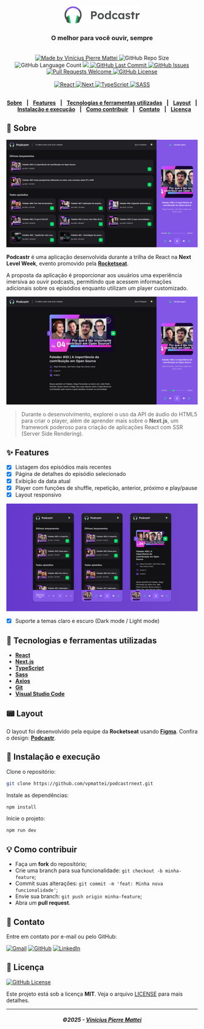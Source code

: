 
<div align="center">
   <img alt="podcastr" src=".github/podcastr.svg" width="40%"/>
   <h3>O melhor para você ouvir, sempre</h3>
</div>
<br/>
<div align="center">
   <a href="https://github.com/vpmattei">
      <img alt="Made by Vinícius Pierre Mattei" src="https://img.shields.io/badge/made%20by-vpmattei-yellow">
   </a>

   <img alt="GitHub Repo Size" src="https://img.shields.io/github/repo-size/vpmattei/podcastrnext">

   <img alt="GitHub Language Count" src="https://img.shields.io/github/languages/count/vpmattei/podcastrnext">

   <a aria-label="React Version" href="https://github.com/facebook/react/blob/master/CHANGELOG.md#1702-march-22-2021">
      <img src="https://img.shields.io/badge/react-17.0.2-informational?logo=react"></img>
   </a>

   <a href="https://github.com/vpmattei/podcastrnext/commits/main">
      <img alt="GitHub Last Commit" src="https://img.shields.io/github/last-commit/vpmattei/podcastrnext">
   </a>

   <a href="https://github.com/vpmattei/podcastrnext/issues">
      <img alt="GitHub Issues" src="https://img.shields.io/github/issues/vpmattei/podcastrnext">
   </a>

   <a href="https://github.com/vpmattei/podcastrnext/pulls">
      <img alt="Pull Requests Welcome" src="https://img.shields.io/badge/PRs-welcome-brightgreen.svg?style=flat-square">
   </a>

   <a href="https://github.com/vpmattei/podcastrnext/blob/main/LICENSE.md">
      <img alt="GitHub License" src="https://img.shields.io/github/license/vpmattei/podcastrnext">
   </a>
   </br>
   </br>
   <a href="#-tecnologias-utilizadas">
      <img alt="React" src="https://img.shields.io/badge/react%20-%2320232a.svg?&style=for-the-badge&logo=react&logoColor=%2361DAFB">
      <img alt="Next" src="https://img.shields.io/badge/next%20js%20-%23000000.svg?&style=for-the-badge&logo=next.js&logoColor=white">
      <img alt="TypeScript" src="https://img.shields.io/badge/typescript%20-%23007ACC.svg?&style=for-the-badge&logo=typescript&logoColor=white">
      <img alt="SASS" src="https://img.shields.io/badge/SASS%20-hotpink.svg?&style=for-the-badge&logo=SASS&logoColor=white"/>
   </a>
</div>

</br>
<div align="center">

[**Sobre**](#-sobre) &nbsp;&nbsp;**|**&nbsp;&nbsp;
[**Features**](#-features) &nbsp;&nbsp;**|**&nbsp;&nbsp;
[**Tecnologias e ferramentas utilizadas**](#-tecnologias-e-ferramentas-utilizadas) &nbsp;&nbsp;**|**&nbsp;&nbsp;
[**Layout**](#-layout) &nbsp;&nbsp;**|**&nbsp;&nbsp;
[**Instalação e execução**](#-instalação-e-execução) &nbsp;&nbsp;**|**&nbsp;&nbsp;
[**Como contribuir**](#-como-contribuir) &nbsp;&nbsp;**|**&nbsp;&nbsp;
[**Contato**](#-contato) &nbsp;&nbsp;**|**&nbsp;&nbsp;
[**Licença**](#-licença)

</div>

## 📃 Sobre

<img src=".github/podcastr-playing-dark.png" alt="Podcastr" />

**Podcastr** é uma aplicação desenvolvida durante a trilha de React na **Next Level Week**, evento promovido pela [**Rocketseat**](https://github.com/Rocketseat).

A proposta da aplicação é proporcionar aos usuários uma experiência imersiva ao ouvir podcasts, permitindo que acessem informações adicionais sobre os episódios enquanto utilizam um player customizado.

<img src=".github/podcastr-details-dark.png" alt="Podcastr - Página de detalhes do podcast" />

<br/>

> Durante o desenvolvimento, explorei o uso da API de áudio do HTML5 para criar o player, além de aprender mais sobre o **Next.js**, um framework poderoso para criação de aplicações React com SSR (Server Side Rendering).

## ✨ Features

- [x] Listagem dos episódios mais recentes
- [x] Página de detalhes do episódio selecionado
- [x] Exibição da data atual
- [x] Player com funções de shuffle, repetição, anterior, próximo e play/pause
- [x] Layout responsivo

<img src=".github/podcastr-mobile-screens.png" alt="Podcastr" />

- [x] Suporte a temas claro e escuro (Dark mode / Light mode)

## 🚀 Tecnologias e ferramentas utilizadas

- [**React**](https://reactjs.org/)
- [**Next.js**](https://nextjs.org/)
- [**TypeScript**](https://www.typescriptlang.org/)
- [**Sass**](https://sass-lang.com/)
- [**Axios**](https://axios-http.com/)
- [**Git**](https://git-scm.com/downloads)
- [**Visual Studio Code**](https://code.visualstudio.com/)

## 📟 Layout

O layout foi desenvolvido pela equipe da **Rocketseat** usando [**Figma**](https://www.figma.com). Confira o design: [**Podcastr**](https://www.figma.com/file/UwFEntsHpHYJlHNQAQr4gA/Podcastr/duplicate).

## 🔧 Instalação e execução

Clone o repositório:
```bash
git clone https://github.com/vpmattei/podcastrnext.git
```

Instale as dependências:
```bash
npm install
```

Inicie o projeto:
```bash
npm run dev
```

## 💡 Como contribuir

- Faça um **fork** do repositório;
- Crie uma branch para sua funcionalidade: `git checkout -b minha-feature`;
- Commit suas alterações: `git commit -m 'feat: Minha nova funcionalidade'`;
- Envie sua branch: `git push origin minha-feature`;
- Abra um **pull request**.

## 📲 Contato

Entre em contato por e-mail ou pelo GitHub:

<a href="mailto:viniciuspmattei@gmail.com"><img src="https://img.shields.io/badge/Gmail-D14836?style=for-the-badge&logo=gmail&logoColor=white" alt="Gmail"/></a>
<a href="https://github.com/vpmattei"><img src="https://img.shields.io/badge/GitHub%20-%2312100E.svg?&style=for-the-badge&logo=github&logoColor=white" alt="GitHub"/></a>
<a href="https://www.linkedin.com/in/vinícius-mattei/"><img src="https://img.shields.io/badge/linkedin%20-%230077B5.svg?&style=for-the-badge&logo=linkedin&logoColor=white" alt="LinkedIn"/></a>


## 📝 Licença

<a href="https://github.com/vpmattei/podcastrnext/blob/main/LICENSE.md">
    <img alt="GitHub License" src="https://img.shields.io/github/license/vpmattei/podcastrnext">
</a>

Este projeto está sob a licença **MIT**. Veja o arquivo [LICENSE](LICENSE.md) para mais detalhes.

---

<h5 align="center">
  &copy;2025 - <a href="https://github.com/vpmattei/">Vinícius Pierre Mattei</a>
</h5>
